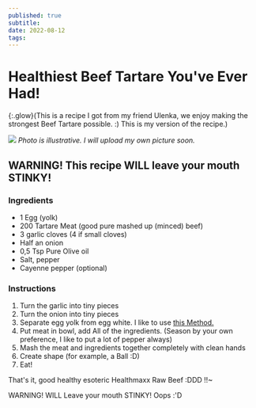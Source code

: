 ```yaml
---
published: true
subtitle:
date: 2022-08-12
tags:
---
```


# Healthiest Beef Tartare You've Ever Had!

{:.glow}(This is a recipe I got from my friend Ulenka, we enjoy making the strongest Beef Tartare possible. :) This is my version of the recipe.)

![](/images/beeftartare.png)
*Photo is illustrative. I will upload my own picture soon.*

## WARNING! This recipe WILL leave your mouth STINKY!

### Ingredients

* 1 Egg (yolk)
* 200 Tartare Meat (good pure mashed up (minced) beef)
* 3 garlic cloves (4 if small cloves)
* Half an onion
* 0,5 Tsp Pure Olive oil
* Salt, pepper
* Cayenne pepper (optional)

### Instructions

1. Turn the garlic into tiny pieces
2. Turn the onion into tiny pieces
3. Separate egg yolk from egg white. I like to use [this Method.](https://www.youtube.com/watch?v=yAGX-54iR30)
4. Put meat in bowl, add All of the ingredients. (Season by your own preference, I like to put a lot of pepper always)
5. Mash the meat and ingredients together completely with clean hands
6. Create shape (for example, a Ball :D)
7. Eat!

That's it, good healthy esoteric Healthmaxx Raw Beef :DDD !!~

WARNING! WILL Leave your mouth STINKY! Oops :'D
